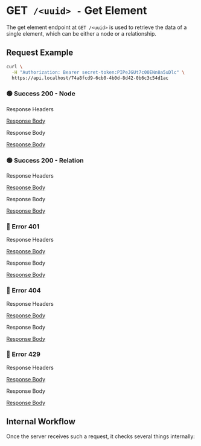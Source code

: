 # <span class="method-get">GET</span>` /<uuid> -` Get Element

<!-- panels:start -->
<!-- div:left-panel -->

The get element endpoint at `GET /<uuid>` is used to retrieve the data of a single element, which can be either
a node or a relationship.

## Request Example

```bash
curl \
  -H "Authorization: Bearer secret-token:PIPeJGUt7c00ENn8a5uDlc" \
  https://api.localhost/74a8fcd9-6cb0-4b0d-8d42-0b6c3c54d1ac
```

<!-- tabs:start -->

### **🟢 Success 200 - Node**

<div class="code-title">Response Headers</div>

[Response Body](./get-element/200-node-response-header.txt ':include :type=code')

<div class="code-title">Response Body</div>

[Response Body](./get-element/200-node-response-body.json ':include :type=code')

### **🟢 Success 200 - Relation**

<div class="code-title">Response Headers</div>

[Response Body](./get-element/200-relation-response-header.txt ':include :type=code')

<div class="code-title">Response Body</div>

[Response Body](./get-element/200-relation-response-body.json ':include :type=code')

### **🔴 Error 401**

<div class="code-title">Response Headers</div>

[Response Body](./get-element/401-response-header.txt ':include :type=code')

<div class="code-title">Response Body</div>

[Response Body](./get-element/401-response-body.json ':include :type=code problem+json')

### **🔴 Error 404**

<div class="code-title">Response Headers</div>

[Response Body](./get-element/404-response-header.txt ':include :type=code')

<div class="code-title">Response Body</div>

[Response Body](./get-element/404-response-body.json ':include :type=code problem+json')

### **🔴 Error 429**

<div class="code-title">Response Headers</div>

[Response Body](./get-element/429-response-header.txt ':include :type=code')

<div class="code-title">Response Body</div>

[Response Body](./get-element/429-response-body.json ':include :type=code problem+json')

<!-- tabs:end -->

<!-- div:right-panel -->

## Internal Workflow

Once the server receives such a request, it checks several things internally:

<div id="graph-container-1" class="graph-container" style="height:1000px"></div>

<!-- panels:end -->

<script>
G6.registerEdge('polyline-edge', {
  draw(cfg, group) {
    const { startPoint, endPoint } = cfg;
    const hgap = Math.abs(endPoint.x - startPoint.x);

    const path = [
      ['M', startPoint.x, startPoint.y],
      [
        'C',
        startPoint.x + hgap / 4,
        startPoint.y,
        endPoint.x - hgap / 2,
        endPoint.y,
        endPoint.x,
        endPoint.y,
      ],
    ];
    const shape = group.addShape('path', {
      attrs: {
        stroke: '#AAB7C4',
        path,
      },
      name: 'path-shape',
    });
    const midPoint = {
      x: (startPoint.x + endPoint.x) / 2,
      y: (startPoint.y + endPoint.y) / 2,
    };
    const label = group.addShape('text', {
      attrs: {
        text: cfg.label + '###########',
        x: midPoint.x,
        y: midPoint.y,
        textAlign: 'center',
        textBaseline: 'middle',
        fill: '#000',
        fontSize: 14,
      },
      name: 'label-shape',
    });
    return shape;
  },
});
renderWorkflow(document.getElementById('graph-container-1'), {
  nodes: [
    { id: 'init', ...workflowStart, label: 'server receives GET-request' },
    { id: 'checkToken', ...workflowDecision, label: 'does request contain token?' },
    { id: 'noTokenAction', ...workflowStep, label: "use default anonymous\nuser for auth" },
    { id: 'checkTokenValidity', ...workflowDecision, label: 'is token valid?' },
    { id: 'checkRateLimit', ...workflowDecision, label: "does request exceed\nrate limit?" },
    { id: 'checkElementExistence', ...workflowDecision, label: 'does element exist?' },
    { id: 'checkElementAccess', ...workflowDecision, label: "does user has\naccess to element?" },
    { id: 'loadElementData', ...workflowStep, label: 'Load element data' },
    { id: 'error401', ...workflowEndError, label: "return 401" },
    { id: 'error404', ...workflowEndError, label: 'return 404' },
    { id: 'error429', ...workflowEndError, label: 'return 429' },
    { id: 'success200', ...workflowEndSuccess , label: "return 200"},
  ],
  edges: [
    { source: 'init', target: 'checkToken', label: '' },
    { source: 'checkToken', target: 'checkTokenValidity', label: 'yes' },
    { source: 'checkToken', target: 'noTokenAction', label: 'no' },
    { source: 'checkTokenValidity', target: 'checkRateLimit', label: 'yes' },
    { source: 'checkTokenValidity', target: 'error401', label: 'no' },
    { source: 'checkRateLimit', target: 'checkElementExistence', label: 'no' },
    { source: 'checkRateLimit', target: 'error429', label: 'yes' },
    { source: 'checkElementExistence', target: 'checkElementAccess', label: 'yes' },
    { source: 'checkElementExistence', target: 'error404', label: 'no' },
    { source: 'checkElementAccess', target: 'loadElementData', label: 'yes' },
    { source: 'loadElementData', target: 'success200' },
    { source: 'checkElementAccess', target: 'error404', label: 'no' },
    { source: 'noTokenAction', target: 'checkRateLimit', label: '', type2: 'polyline-edge' }
  ],
}, 'TB');
</script>
